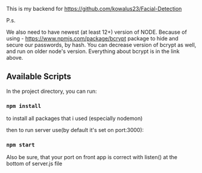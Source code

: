 This is my backend for https://github.com/kowalus23/Facial-Detection

P.s.

We also need to have newest (at least 12+) version of NODE.
Because of using - https://www.npmjs.com/package/bcrypt package to hide and secure our passwords, by hash.
You can decrease version of bcrypt as well, and run on older node's version. Everything about bcrypt is in the link above.

## Available Scripts

In the project directory, you can run:

### `npm install`
to install all packages that i used (especially nodemon)

then to run server use(by default it's set on port:3000): 
### `npm start`

Also be sure, that your port on front app is correct with listen() at the bottom of server.js file
